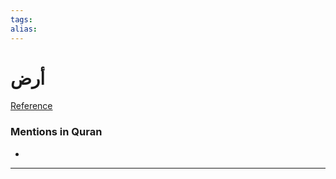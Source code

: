 ```yaml
---
tags: 
alias: 
---
```


# أرض

[Reference](https://corpus.quran.com/concept.jsp?id=earth)

### Mentions in Quran
- 

---

